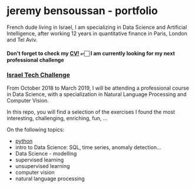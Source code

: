 # jeremy bensoussan - portfolio

French dude living in Israel, I am specializing in Data Science and Artificial Intelligence, after working 12 years in quantitative finance in Paris, London and Tel Aviv.

#### Don't forget to check my [CV!]  👉🏻 I am currently looking for my next professional challenge


### [Israel Tech Challenge]
From October 2018 to March 2019, I will be attending a professional course in Data Science, with a specialization in Natural Language Processing and Computer Vision.

In this repo, you will find a selection of the exercises I found the most interesting, challenging, enriching, fun, ...

On the following topics:
  - [python]
  - intro to Data Science: SQL, time series, anomaly detection...
  - Data Science - modelling
  - supervised learning
  - unsupervised learning
  - computer vision
  - natural language processing
  

[python]: <https://github.com/bensoussanj/portfolio/tree/master/01_ITC_Python>
[Israel Tech Challenge]: <https://www.itc.tech/fellows-data-science/>
[CV!]: <https://github.com/bensoussanj/portfolio/tree/master/CV_jbensoussan.pdf>

